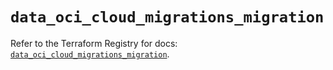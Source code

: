 # `data_oci_cloud_migrations_migration`

Refer to the Terraform Registry for docs: [`data_oci_cloud_migrations_migration`](https://registry.terraform.io/providers/oracle/oci/6.18.0/docs/data-sources/cloud_migrations_migration).
